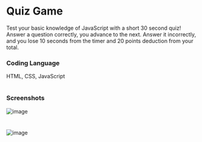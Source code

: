 # Quiz Game
Test your basic knowledge of JavaScript with a short 30 second quiz! Answer a question correctly, you advance to the next. Answer it incorrectly, and you lose 10 seconds from the timer and 20 points deduction from your total.

### Coding Language
HTML, CSS, JavaScript

#
### Screenshots
![image](https://user-images.githubusercontent.com/100248387/161459230-2cde6adc-f92a-44fd-b310-df1558900d49.png)
#
![image](https://user-images.githubusercontent.com/100248387/161459322-52c11f90-c1df-4023-94e4-ddbbb848decb.png)
